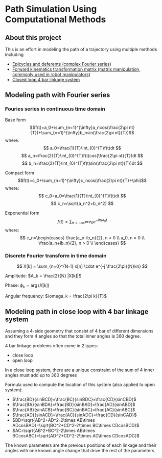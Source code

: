 # Path Simulation Using Computational Methods

## About this project

This is an effort in modeling the path of a trajectory using multiple methods including

- [Epicycles and deferents (complex Fourier series)](https://en.wikipedia.org/wiki/Deferent_and_epicycle)
- [Forward kinematics transformation matrix (matrix manipulation, commonly used in robot manipulators)](https://en.wikipedia.org/wiki/Forward_kinematics)
- [Closed loop 4 bar linkage system](https://en.wikipedia.org/wiki/Four-bar_linkage)

## Modeling path with Fourier series

### Fouries series in continuous time domain

Base form
$$f(t)=a_0+\sum_{n=1}^{\infty}a_ncos(\frac{2\pi nt}{T})+\sum_{n=1}^{\infty}b_nsin(\frac{2\pi nt}{T})$$
where:
$$
a_0=\frac{1}{T}\int_{0}^{T}f(t)dt
$$
$$
a_n=\frac{2}{T}\int_{0}^{T}f(t)cos(\frac{2\pi nt}{T})dt
$$
$$
b_n=\frac{2}{T}\int_{0}^{T}f(t)sin(\frac{2\pi nt}{T})dt
$$

Compact form
$$f(t)=c_0+\sum_{n=1}^{\infty}c_ncos(\frac{2\pi nt}{T}+\phi)$$
where:
$$
c_0=a_0=\frac{1}{T}\int_{0}^{T}f(t)dt
$$
$$
c_n=\sqrt{a_n^2+b_n^2}
$$

Exponential form
$$
f(t)=\sum_{n=-\infty}{\infty}e_0e^{-in\omega_0t}
$$
where:
$$
c_n=\begin{cases}
\frac{a_n-ib_n}{2}, n < 0 \\
a_0, n = 0 \\
\frac{a_n+ib_n}{2}, n > 0 \\
\end{cases}
$$

### Discrete Fourier transform in time domain

$$
X[k] = \sum_{n=0}^{N-1} x[n] \cdot e^{-j \frac{2\pi}{N}kn}
$$

Amplitude: $A_k = \frac{2}{N} |X[k]|$

Phase: $\phi_k = \arg(X[k])$

Angular frequency: $\omega_k = \frac{2\pi k}{T}$

## Modeling path in close loop with 4 bar linkage system

Assuming a 4-side geometry that consist of 4 bar of different dimensions and they form 4 angles so that the total inner angles is 360 degree.

4 bar linkage problems often come in 2 types:

- close loop
- open loop

In a close loop system, there are a unique constraint of the sum of 4 inner angles must add up to 360 degrees

Formula used to compute the location of this system (also applied to open system):

- $\frac{BD}{sinBCD}=\frac{BC}{sinBDC}=\frac{CD}{sinCBD}$
- $\frac{BA}{sinBDA}=\frac{BD}{sinBAD}=\frac{AD}{sinABD}$
- $\frac{AB}{sinACB}=\frac{BC}{sinBAC}=\frac{AC}{sinABC}$
- $\frac{AD}{sinACD}=\frac{AC}{sinADC}=\frac{CD}{sinCAD}$
- $BD=\sqrt{AB^2+AD^2-2\times AB\times ADcosBAD}=\sqrt{BC^2+CD^2-2\times BC\times CDcosBCD}$
- $AC=\sqrt{AB^2+BC^2-2\times AB\times BCcosABC}=\sqrt{AD^2+CD^2-2\times AD\times CDcosADC}$

The known parameters are the previous positions of each linkage and their angles with one known angle change that drive the rest of the parameters.
